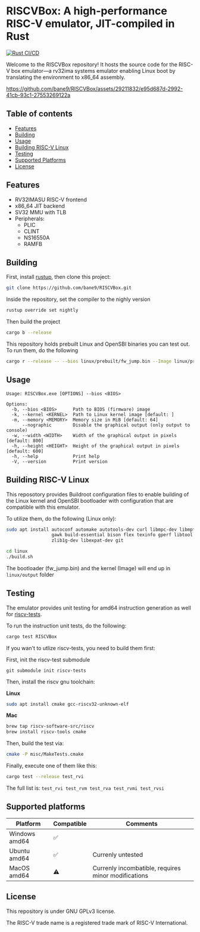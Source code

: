 # RISCVBox: A high-performance RISC-V emulator, JIT-compiled in Rust

[![Rust CI/CD](https://github.com/bane9/RISCVBox/actions/workflows/rust.yml/badge.svg)](https://github.com/bane9/RISCVBox/actions/workflows/rust.yml)

Welcome to the RISCVBox repository! It hosts the source code for the RISC-V box emulator—a rv32ima systems emulator enabling Linux boot by translating the environment to x86_64 assembly.

https://github.com/bane9/RISCVBox/assets/29211832/e95d687d-2992-41cb-93c1-27553269122a

## Table of contents
- [Features](#features)
- [Building](#building)
- [Usage](#usage)
- [Building RISC-V Linux](#building-risc-v-linux)
- [Testing](#testing)
- [Supported Platforms](#supported-platforms)
- [License](#license)

## Features
- RV32IMASU RISC-V frontend
- x86_64 JIT backend
- SV32 MMU with TLB
- Peripherals:
    - PLIC
    - CLINT
    - NS16550A
    - RAMFB

## Building
First, install [rustup](https://rustup.rs/), then clone this project:
```bash
git clone https://github.com/bane9/RISCVBox.git
```

Inside the repository, set the compiler to the nighly version
```bash
rustup override set nightly
```

Then build the project
```bash
cargo b --release
```

This repository holds prebuilt Linux and OpenSBI binaries you can test out. To run them, do the following
```bash
cargo r --release -- --bios linux/prebuilt/fw_jump.bin --Image linux/prebuilt/Image
```

## Usage
```
Usage: RISCVBox.exe [OPTIONS] --bios <BIOS>

Options:
  -b, --bios <BIOS>      Path to BIOS (firmware) image
  -k, --kernel <KERNEL>  Path to Linux kernel image [default: ]
  -m, --memory <MEMORY>  Memory size in MiB [default: 64]
      --nographic        Disable the graphical output (only output to console)
  -w, --width <WIDTH>    Width of the graphical output in pixels [default: 800]
  -h, --height <HEIGHT>  Height of the graphical output in pixels [default: 600]
  -h, --help             Print help
  -V, --version          Print version
```

## Building RISC-V Linux
This reposotory provides Buildroot configuration files to enable building of the Linux kernel and OpenSBI bootloader with configuration that are compatible with this emulator.

To utilize them, do the following (Linux only):
```bash
sudo apt install autoconf automake autotools-dev curl libmpc-dev libmpfr-dev libgmp-dev \
                 gawk build-essential bison flex texinfo gperf libtool patchutils bc \
                 zlib1g-dev libexpat-dev git

cd linux
./build.sh
```

The bootloader (fw_jump.bin) and the kernel (Image) will end up in `linux/output` folder

## Testing

The emulator provides unit testing for amd64 instruction generation as well for [riscv-tests](https://github.com/riscv-software-src/riscv-tests).

To run the instruction unit tests, do the following:
```bash
cargo test RISCVBox
```

If you wan't to utlize riscv-tests, you need to build them first:

First, init the riscv-test submodule
```
git submodule init riscv-tests
```

Then, install the riscv gnu toolchain:

**Linux**

```bash
sudo apt install cmake gcc-riscv32-unknown-elf
```

**Mac**

```bash
brew tap riscv-software-src/riscv
brew install riscv-tools cmake
```

Then, build the test via:
```bash
cmake -P misc/MakeTests.cmake
```

Finally, execute one of them like this:
```bash
cargo test --release test_rvi
```

The full list is: `test_rvi test_rvm test_rva test_rvmi test_rvsi`

## Supported platforms

| Platform        | Compatible | Comments                           |
|-----------------|------------|------------------------------------|
| Windows amd64   | ✅         |                                    |
| Ubuntu amd64    | ✅         | Currenly untested                  |
| MacOS amd64     | ⚠️         | Currenly incombatible, requires minor modifications                  |

## License

This repository is under GNU GPLv3 license.

The RISC-V trade name is a registered trade mark of RISC-V International.
